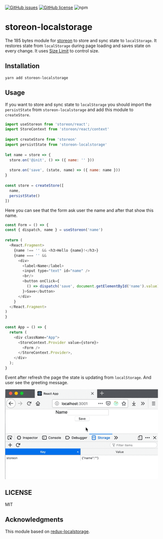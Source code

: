 [![GitHub issues](https://img.shields.io/github/issues/polemius/storeon-localstorage.svg)](https://github.com/polemius/storeon-localstorage/issues)
[![GitHub license](https://img.shields.io/github/license/polemius/storeon-localstorage.svg)](https://github.com/polemius/storeon-localstorage/blob/master/LICENSE)
![npm](https://img.shields.io/npm/v/storeon-localstorage.svg)

# storeon-localstorage

The 185 bytes module for [storeon] to store and sync state to `localStorage`. It restores state from `localStorage` during page loading and saves state on every change.
It uses [Size Limit] to control size.

[Size Limit]: https://github.com/ai/size-limit
[storeon]: https://github.com/storeon/storeon

## Installation

```
yarn add storeon-localstorage
```

## Usage

If you want to store and sync state to `localStorage` you should import the `persistState` from `storeon-localstorage` and add this module to `createStore`.

```js
import useStoreon from 'storeon/react';
import StoreContext from 'storeon/react/context'

import createStore from 'storeon'
import persistState from 'storeon-localstorage'

let name = store => {
  store.on('@init', () => ({ name: '' }))

  store.on('save', (state, name) => ({ name: name }))
}

const store = createStore([
  name,
  persistState()
])
```

Here you can see that the form ask user the name and after that show this name.

```js
const Form = () => {
const { dispatch, name } = useStoreon('name')

return (
  <React.Fragment>
    {name !== '' && <h3>Hello {name}!</h3>}
    {name === '' &&
      <div>
        <label>Name</label>
        <input type="text" id="name" />
        <br/>
        <button onClick={
          () => dispatch('save', document.getElementById('name').value)
        }>Save</button>
      </div>
    }
  </React.Fragment>
)
}

const App = () => {
  return (
    <div className="App">
      <StoreContext.Provider value={store}>
        <Form />
      </StoreContext.Provider>,
    </div>
  );
}
```

Event after refresh the page the state is updating from `localStorage`. And user see the greeting message.

![Example of store state to local storage](example.gif)

## LICENSE

MIT

## Acknowledgments

This module based on [redux-localstorage](https://github.com/elgerlambert/redux-localstorage).
